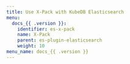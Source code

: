 ```yaml
---
title: Use X-Pack with KubeDB Elasticsearch
menu:
  docs_{{ .version }}:
    identifier: es-x-pack
    name: X-Pack
    parent: es-plugin-elasticsearch
    weight: 10
menu_name: docs_{{ .version }}
---
```

